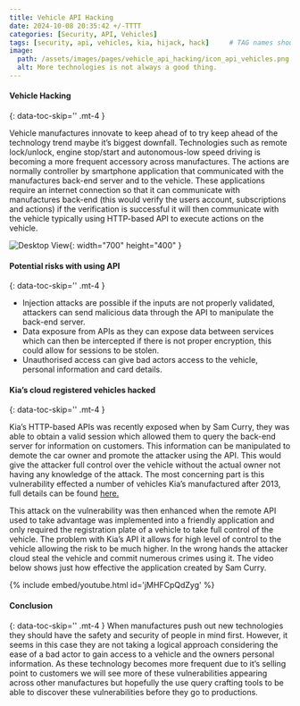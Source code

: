 ```yaml
---
title: Vehicle API Hacking
date: 2024-10-08 20:35:42 +/-TTTT
categories: [Security, API, Vehicles]
tags: [security, api, vehicles, kia, hijack, hack]     # TAG names should always be lowercase
image:
  path: /assets/images/pages/vehicle_api_hacking/icon_api_vehicles.png
  alt: More technologies is not always a good thing.
---
```


####  Vehicle Hacking
{: data-toc-skip='' .mt-4 }

Vehicle manufactures innovate to keep ahead of to try keep ahead of the technology trend maybe it’s biggest downfall. Technologies such as remote lock/unlock, engine stop/start and autonomous-low speed driving is becoming a more frequent accessory across manufactures. The actions are normally controller by smartphone application that communicated with the manufactures back-end server and to the vehicle. These applications require an internet connection so that it can communicate with manufactures back-end (this would verify the users account, subscriptions and actions) if the verification is successful it will then communicate with the vehicle typically using HTTP-based API to execute actions on the vehicle.

![Desktop View](/assets/images/pages/ehicle_api_hacking/manufactures_connections_transparent.png){: width="700" height="400" }

####  Potential risks with using API
{: data-toc-skip='' .mt-4 }

- Injection attacks are possible if the inputs are not properly validated, attackers can send malicious data through the API to manipulate the back-end server.
- Data exposure from APIs as they can expose data between services which can then be intercepted if there is not proper encryption, this could allow for sessions to be stolen. 
- Unauthorised access can give bad actors access to the vehicle, personal information and card details.

####  Kia’s cloud registered vehicles hacked
{: data-toc-skip='' .mt-4 }

Kia’s HTTP-based APIs was recently exposed when by Sam Curry, they was able to obtain a valid session which allowed them to query the back-end server for information on customers. This information can be manipulated to demote the car owner and promote the attacker using the API. This would give the attacker full control over the vehicle without the actual owner not having any knowledge of the attack. The most concerning part is this vulnerability effected a number of vehicles Kia’s manufactured after 2013, full details can be found [here.](https://samcurry.net/hacking-kia)

This attack on the vulnerability was then enhanced when the remote API used to take advantage was implemented into a friendly application and only required the registration plate of a vehicle to take full control of the vehicle. The problem with Kia’s API it allows for high level of control to the vehicle allowing the risk to be much higher. In the wrong hands the attacker cloud steal the vehicle and commit numerous crimes using it. The video below shows just how effective the application created by Sam Curry.

{% include embed/youtube.html id='jMHFCpQdZyg' %}

####  Conclusion
{: data-toc-skip='' .mt-4 }
When manufactures push out new technologies they should have the safety and security of people in mind first. However, it seems in this case they are not taking a logical approach considering the ease of a bad actor to gain access to a vehicle and the owners personal information. As these technology becomes more frequent due to it’s selling point to customers we will see more of these vulnerabilities appearing across other manufactures but hopefully the use query crafting tools to be able to discover these vulnerabilities before they go to productions.
